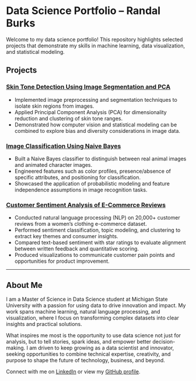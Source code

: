 # Data Science Portfolio – Randal Burks

Welcome to my data science portfolio! This repository highlights selected projects that demonstrate my skills in machine learning, data visualization, and statistical modeling.  

## Projects

### [Skin Tone Detection Using Image Segmentation and PCA](https://github.com/Randalburks/Skin-Tone-Detection-Using-Image-Segmentation-and-PCA)
- Implemented image preprocessing and segmentation techniques to isolate skin regions from images.  
- Applied Principal Component Analysis (PCA) for dimensionality reduction and clustering of skin tone ranges.  
- Demonstrated how computer vision and statistical modeling can be combined to explore bias and diversity considerations in image data.  

### [Image Classification Using Naive Bayes](https://github.com/Randalburks/Image-Classification-Using-Naive-Bayes)
- Built a Naive Bayes classifier to distinguish between real animal images and animated character images.  
- Engineered features such as color profiles, presence/absence of specific attributes, and positioning for classification.  
- Showcased the application of probabilistic modeling and feature independence assumptions in image recognition tasks.  

### [Customer Sentiment Analysis of E-Commerce Reviews](https://github.com/Randalburks/Customer-Sentiment-Analysis-of-Women-s-Clothing-E-Commerce-Review-)
- Conducted natural language processing (NLP) on 20,000+ customer reviews from a women’s clothing e-commerce dataset.  
- Performed sentiment classification, topic modeling, and clustering to extract key themes and consumer insights.  
- Compared text-based sentiment with star ratings to evaluate alignment between written feedback and quantitative scoring.  
- Produced visualizations to communicate customer pain points and opportunities for product improvement.  


---

## About Me

I am a Master of Science in Data Science student at Michigan State University with a passion for using data to drive innovation and impact. My work spans machine learning, natural language processing, and visualization, where I focus on transforming complex datasets into clear insights and practical solutions.  

What inspires me most is the opportunity to use data science not just for analysis, but to tell stories, spark ideas, and empower better decision-making. I am driven to keep growing as a data scientist and innovator, seeking opportunities to combine technical expertise, creativity, and purpose to shape the future of technology, business, and beyond.  
 
 
Connect with me on [LinkedIn](https://www.linkedin.com/in/randal-burks) or view my [GitHub profile](https://github.com/Randalburks).
